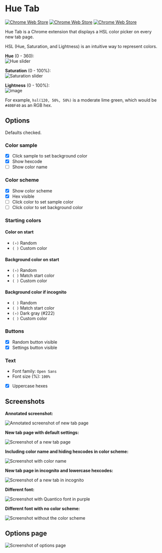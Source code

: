 # Hue Tab
[![Chrome Web Store](https://img.shields.io/chrome-web-store/v/mhpnoeopnoemnkkklmmmpjecilooeaoe.svg?style=flat-square)](https://chrome.google.com/webstore/detail/hue-tab/mhpnoeopnoemnkkklmmmpjecilooeaoe) [![Chrome Web Store](https://img.shields.io/chrome-web-store/users/mhpnoeopnoemnkkklmmmpjecilooeaoe.svg?style=flat-square)](https://chrome.google.com/webstore/detail/hue-tab/mhpnoeopnoemnkkklmmmpjecilooeaoe)
[![Chrome Web Store](https://img.shields.io/chrome-web-store/rating/mhpnoeopnoemnkkklmmmpjecilooeaoe.svg?style=flat-square)](https://chrome.google.com/webstore/detail/hue-tab/mhpnoeopnoemnkkklmmmpjecilooeaoe)

Hue Tab is a Chrome extension that displays a HSL color picker on every new tab page.

HSL (Hue, Saturation, and Lightness) is an intuitive way to represent colors.

**Hue** (0 - 360):
<br>
![Hue slider](https://user-images.githubusercontent.com/14433542/35491779-82f26412-045d-11e8-8ecd-a5150690645b.png)

**Saturation** (0 - 100%):
<br>
![Saturation slider](https://user-images.githubusercontent.com/14433542/35491808-c0d8d784-045d-11e8-94c4-772b562ec213.png)

**Lightness** (0 - 100%):
<br>
![image](https://user-images.githubusercontent.com/14433542/35491851-068be514-045e-11e8-8c69-ab918bd01cb6.png)

For example, `hsl(120, 50%, 50%)` is a moderate lime green, which would be `#40BF40` as an RGB hex.

## Options

Defaults checked.

### Color sample
- [x] Click sample to set background color
- [x] Show hexcode
- [ ] Show color name

### Color scheme
- [x] Show color scheme
- [x] Hex visible
- [ ] Click color to set sample color
- [ ] Click color to set background color

### Starting colors
#### Color on start
- `(∘)` Random
- `( )` Custom color

#### Background color on start
- `(∘)` Random
- `( )` Match start color
- `( )` Custom color

#### Background color if incognito
- `( )` Random
- `( )` Match start color
- `(∘)` Dark gray (#222)
- `( )` Custom color

### Buttons
- [x] Random button visible
- [x] Settings button visible

### Text
- Font family: `Open Sans`
- Font size (%): `100%`
- [x] Uppercase hexes

## Screenshots

**Annotated screenshot:**

![Annotated screenshot of new tab page](https://user-images.githubusercontent.com/14433542/35710806-55e95728-076e-11e8-9439-1e8d9e7093c4.png)

**New tab page with default settings:**

![Screenshot of a new tab page](https://user-images.githubusercontent.com/14433542/35486077-89a468cc-041d-11e8-9d17-b33da302c2fb.png)

**Including color name and hiding hexcodes in color scheme:**

![Screenshot with color name](https://user-images.githubusercontent.com/14433542/35486104-e4ce0a00-041d-11e8-85e1-54f4d9289f0e.png)

**New tab page in incognito and lowercase hexcodes:**

![Screenshot of a new tab in incognito](https://user-images.githubusercontent.com/14433542/35486119-4bbf21b8-041e-11e8-80aa-fce67079e004.png)

**Different font:**

![Screenshot with Quantico font in purple](https://user-images.githubusercontent.com/14433542/35486247-02f1ab3e-0420-11e8-8d95-5f22c6544cd5.png)

**Different font with no color scheme:**

![Screenshot without the color scheme](https://user-images.githubusercontent.com/14433542/35486261-3f46d8fc-0420-11e8-934a-4a9b3953caa5.png)

## Options page

![Screenshot of options page](https://user-images.githubusercontent.com/14433542/35491263-382eea02-045a-11e8-8a4d-4c9dc2499ee1.png)
